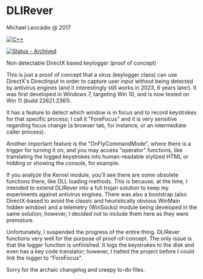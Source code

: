 # DLIRever
Michael Leocádio @ 2017

[![C++](https://img.shields.io/static/v1?label=&message=C%2B%2B&color=%231E40AF&logo=C%2B%2B)](https://)

[![Status - Archived](https://img.shields.io/badge/Status-Archived-yellow)](https://)

Non detectable DirectX based keylogger (proof of concept)

This is just a proof of concept that a virus (keylogger class) can use DirectX's DirectInput in order to capture user input without being detected by antivirus engines (and it interestingly still works in 2023, 6 years later).
It was first developed in Windows 7, targeting Win 10, and is now tested on Win 11 (build 22621.2361).

It has a feature to detect which window is in focus and to record keystrokes for that specific process; I call it "ForeFocus" and it is very sensitive regarding focus change (a browser tab, for instance, or an intermediate caller process).

Another important feature is the "OnFlyCommandMode", where there is a trigger for turning it on, and you may access "operator" functions, like translating the logged keystrokes into human-readable stylized HTML or hidding or showing the console, for example.

If you analyze the Kernel module, you'll see there are some obsolete functions there, like DLL loading methods. This is because, at the time, I intended to extend DLIRever into a full trojan solution to keep my experiments against antivirus engines.
There was also a bootstrap (also DirectX-based to avoid the classic and heuristically obvious WinMain hidden window) and a telemetry (WinSocks) module being developed in the same solution; however, I decided not to include them here as they were premature.

Unfortunately, I suspended the progress of the entire thing.
DLIRever functions very well for the purpose of proof-of-concept. The only issue is that the logger function is unfinished. It logs the keystrokes to the disk and even has a key code translator; however, I halted the project before I could link the logger to "ForeFocus".

Sorry for the archaic changelog and creepy to-do files.
